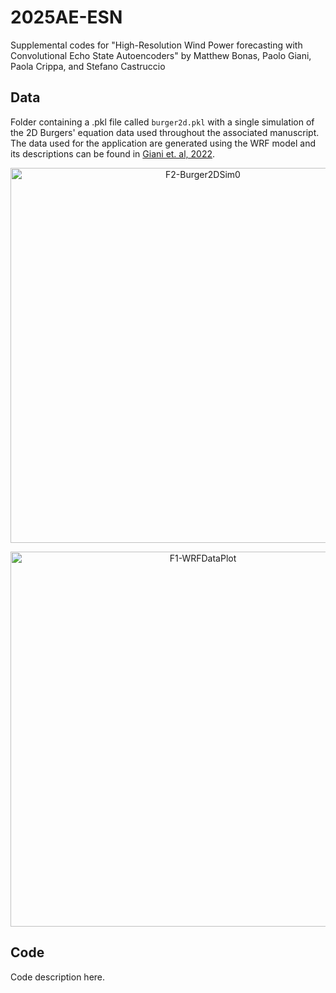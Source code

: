 # 2025AE-ESN
Supplemental codes for "High-Resolution Wind Power forecasting with Convolutional Echo State Autoencoders" by Matthew Bonas, Paolo Giani, Paola Crippa, and Stefano Castruccio

## Data
Folder containing a .pkl file called `burger2d.pkl` with a single simulation of the 2D Burgers' equation data used throughout the associated manuscript. The data used for the application are generated using the WRF model and its descriptions can be found in [Giani et. al, 2022](https://journals.ametsoc.org/view/journals/mwre/150/5/MWR-D-21-0216.1.xml).

<p align = "center">
  <img src="https://github.com/user-attachments/assets/f0733d61-a0f1-4c93-872c-2c83f6fed623" alt="F2-Burger2DSim0" width="600"/>
  <br>
</p>

<p align = "center">
  <img src="https://github.com/user-attachments/assets/d959a5bb-67c1-48fe-8cf2-2b6cc811ae16" alt="F1-WRFDataPlot" width="600"/>
  <br>
</p>

## Code
Code description here.
